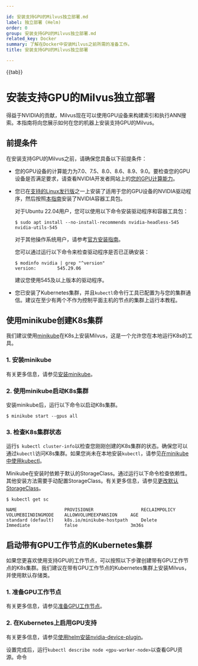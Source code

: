 ```yaml
---

id: 安装支持GPU的Milvus独立部署.md
label: 独立部署 (Helm)
order: 0
group: 安装支持GPU的Milvus独立部署.md
related_key: Docker
summary: 了解在Docker中安装Milvus之前所需的准备工作。
title: 安装支持GPU的Milvus独立部署

---
```


{{tab}}

# 安装支持GPU的Milvus独立部署

得益于NVIDIA的贡献，Milvus现在可以使用GPU设备来构建索引和执行ANN搜索。本指南将向您展示如何在您的机器上安装支持GPU的Milvus。

## 前提条件

在安装支持GPU的Milvus之前，请确保您具备以下前提条件：

- 您的GPU设备的计算能力为7.0、7.5、8.0、8.6、8.9、9.0。要检查您的GPU设备是否满足要求，请查看NVIDIA开发者网站上的[您的GPU计算能力](https://developer.nvidia.com/cuda-gpus)。

- 您已在[支持的Linux发行版](https://docs.nvidia.com/datacenter/cloud-native/container-toolkit/latest/install-guide.html#linux-distributions)之一上安装了适用于您的GPU设备的NVIDIA驱动程序，然后按照[本指南](https://docs.nvidia.com/datacenter/cloud-native/container-toolkit/latest/install-guide.html)安装了NVIDIA容器工具包。

  对于Ubuntu 22.04用户，您可以使用以下命令安装驱动程序和容器工具包：

  ```shell
  $ sudo apt install --no-install-recommends nvidia-headless-545 nvidia-utils-545
  ```

  对于其他操作系统用户，请参考[官方安装指南](https://docs.nvidia.com/datacenter/cloud-native/container-toolkit/install-guide.html#installing-on-ubuntu-and-debian)。

  您可以通过运行以下命令来检查驱动程序是否已正确安装：

  ```shell
  $ modinfo nvidia | grep "^version"
  version:        545.29.06
  ```

  建议您使用545及以上版本的驱动程序。

- 您已安装了Kubernetes集群，并且`kubectl`命令行工具已配置为与您的集群通信。建议在至少有两个不作为控制平面主机的节点的集群上运行本教程。

## 使用minikube创建K8s集群

我们建议使用[minikube](https://minikube.sigs.k8s.io/docs/)在K8s上安装Milvus，这是一个允许您在本地运行K8s的工具。

### 1. 安装minikube

有关更多信息，请参见[安装minikube](https://minikube.sigs.k8s.io/docs/start/)。

### 2. 使用minikube启动K8s集群

安装minikube后，运行以下命令以启动K8s集群。

```
$ minikube start --gpus all
```

### 3. 检查K8s集群状态

运行`$ kubectl cluster-info`以检查您刚刚创建的K8s集群的状态。确保您可以通过`kubectl`访问K8s集群。如果您尚未在本地安装`kubectl`，请参见[在minikube中使用kubectl](https://minikube.sigs.k8s.io/docs/handbook/kubectl/)。

Minikube在安装时依赖于默认的StorageClass。通过运行以下命令检查依赖性。其他安装方法需要手动配置StorageClass。有关更多信息，请参见[更改默认StorageClass](https://kubernetes.io/docs/tasks/administer-cluster/change-default-storage-class/)。

```
$ kubectl get sc
```

```
NAME                  PROVISIONER                  RECLAIMPOLICY    VOLUMEBIINDINGMODE    ALLOWVOLUMEEXPANSION     AGE
standard (default)    k8s.io/minikube-hostpath     Delete           Immediate             false                    3m36s
```

## 启动带有GPU工作节点的Kubernetes集群

如果您更喜欢使用支持GPU的工作节点，可以按照以下步骤创建带有GPU工作节点的K8s集群。我们建议在带有GPU工作节点的Kubernetes集群上安装Milvus，并使用默认存储类。

### 1. 准备GPU工作节点

有关更多信息，请参见[准备GPU工作节点](https://gitlab.com/nvidia/kubernetes/device-plugin/-/blob/main/README.md#preparing-your-gpu-nodes)。

### 2. 在Kubernetes上启用GPU支持

有关更多信息，请参见[使用helm安装nvidia-device-plugin](https://gitlab.com/nvidia/kubernetes/device-plugin/-/blob/main/README.md#deployment-via-helm)。

设置完成后，运行`kubectl describe node <gpu-worker-node>`以查看GPU资源。命令